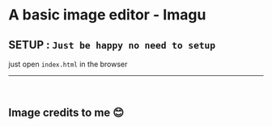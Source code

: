 # A basic image editor - **Imagu**

## __SETUP__ : `Just be happy no need to setup`
just open `index.html` in the browser

----
<br>

## __Image credits__ to me 😊 
